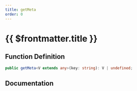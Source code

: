 ```yaml
---
title: getMeta
order: 0
---
```


# {{ $frontmatter.title }}

## Function Definition

```ts
public getMeta<V extends any>(key: string): V | undefined;
```

## Documentation

<!--@include: ./parts/getMeta.md-->
